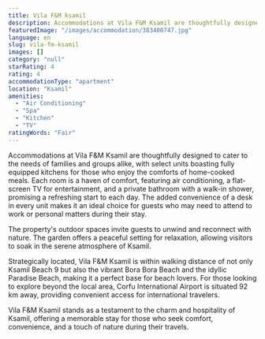 ```yaml
---
title: Vila F&M ksamil
description: Accommodations at Vila F&M Ksamil are thoughtfully designed to cater to the needs of families and groups alike, with select units boasting fully equipped kitche
featuredImage: "/images/accommodation/383400747.jpg"
language: en
slug: vila-fm-ksamil
images: []
category: "null"
starRating: 4
rating: 4
accommodationType: "apartment"
location: "Ksamil"
amenities:
  - "Air Conditioning"
  - "Spa"
  - "Kitchen"
  - "TV"
ratingWords: "Fair"
---
```


Accommodations at Vila F&M Ksamil are thoughtfully designed to cater to the needs of families and groups alike, with select units boasting fully equipped kitchens for those who enjoy the comforts of home-cooked meals. Each room is a haven of comfort, featuring air conditioning, a flat-screen TV for entertainment, and a private bathroom with a walk-in shower, promising a refreshing start to each day. The added convenience of a desk in every unit makes it an ideal choice for guests who may need to attend to work or personal matters during their stay.

The property's outdoor spaces invite guests to unwind and reconnect with nature. The garden offers a peaceful setting for relaxation, allowing visitors to soak in the serene atmosphere of Ksamil.

Strategically located, Vila F&M Ksamil is within walking distance of not only Ksamil Beach 9 but also the vibrant Bora Bora Beach and the idyllic Paradise Beach, making it a perfect base for beach lovers. For those looking to explore beyond the local area, Corfu International Airport is situated 92 km away, providing convenient access for international travelers.

Vila F&M Ksamil stands as a testament to the charm and hospitality of Ksamil, offering a memorable stay for those who seek comfort, convenience, and a touch of nature during their travels.

